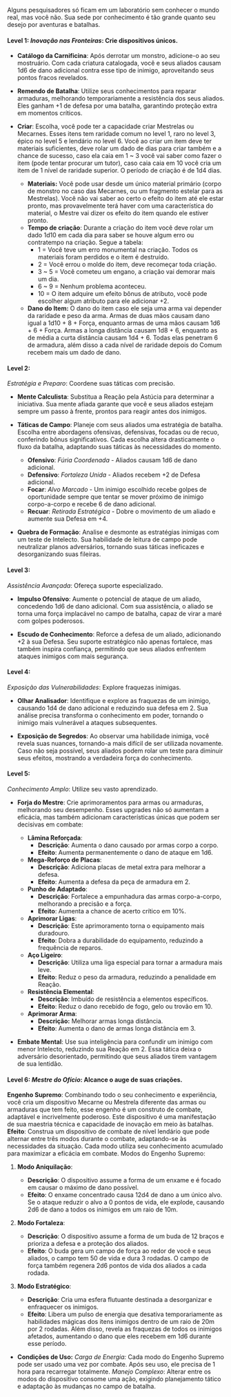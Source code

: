 Alguns pesquisadores só ficam em um laboratório sem conhecer o mundo real, mas você não. Sua sede por conhecimento é tão grande quanto seu desejo por aventuras e batalhas.

#### **Level 1:** _Inovação nas Fronteiras_: Crie dispositivos únicos.

- **Catálogo da Carnificina**: Após derrotar um monstro, adicione-o ao seu mostruário. Com cada criatura catalogada, você e seus aliados causam 1d6 de dano adicional contra esse tipo de inimigo, aproveitando seus pontos fracos revelados.
    
- **Remendo de Batalha**: Utilize seus conhecimentos para reparar armaduras, melhorando temporariamente a resistência dos seus aliados. Eles ganham +1 de defesa por uma batalha, garantindo proteção extra em momentos críticos.
    
- **Criar**: Escolha, você pode ter a capacidade criar Mestrelas ou Mecarnes. Esses itens tem raridade comum no level 1, raro no level 3, épico no level 5 e lendário no level 6. Você ao criar um item deve ter materiais suficientes, deve rolar um dado de dias para criar também e a chance de sucesso, caso ela caia em 1 ~ 3 você vai saber como fazer o item (pode tentar procurar um tutor), caso caia caia em 10 você cria um item de 1 nível de raridade superior. O período de criação é de 1d4 dias.
	- **Materiais:** Você pode usar desde um único material primário (corpo de monstro no caso das Mecarnes, ou um fragmento estelar para as Mestrelas). Você não vai saber ao certo o efeito do item até ele estar pronto, mas provavelmente terá haver com uma característica do material, o Mestre vai dizer os efeito do item quando ele estiver pronto.
	- **Tempo de criação**: Durante a criação do item você deve rolar um dado 1d10 em cada dia para saber se houve algum erro ou contratempo na criação. Segue a tabela:
		- 1 = Você teve um erro monumental na criação. Todos os materiais foram perdidos e o item é destruído.
		- 2 = Você errou o molde do item, deve recomeçar toda criação.
		- 3 ~ 5 = Você cometeu um engano, a criação vai demorar mais um dia.
		- 6 ~ 9 = Nenhum problema aconteceu.
		- 10 = O item adquire um efeito bônus de atributo, você pode escolher algum atributo para ele adicionar +2.
	- **Dano do Item:** O dano do item caso ele seja uma arma vai depender da raridade e peso da arma. Armas de duas mãos causam dano igual a 1d10 + 8 + Força, enquanto armas de uma mãos causam 1d6 + 6 + Força. Armas a longa distância causam 1d8 + 6, enquanto as de média a curta distância causam 1d4 + 6. Todas elas penetram 6 de armadura, além disso a cada nível de raridade depois do Comum recebem mais um dado de dano.
#### **Level 2:**

_Estratégia e Preparo_: Coordene suas táticas com precisão.

- **Mente Calculista**: Substitua a Reação pela Astúcia para determinar a iniciativa. Sua mente afiada garante que você e seus aliados estejam sempre um passo à frente, prontos para reagir antes dos inimigos.
    
- **Táticas de Campo**: Planeje com seus aliados uma estratégia de batalha. Escolha entre abordagens ofensivas, defensivas, focadas ou de recuo, conferindo bônus significativos. Cada escolha altera drasticamente o fluxo da batalha, adaptando suas táticas às necessidades do momento.
	- **Ofensivo**: _Fúria Coordenada_ - Aliados causam 1d6 de dano adicional.
	- **Defensivo**: _Fortaleza Unida_ - Aliados recebem +2 de Defesa adicional.
	- **Focar**: _Alvo Marcado_ - Um inimigo escolhido recebe golpes de oportunidade sempre que tentar se mover próximo de inimigo corpo-a-corpo e recebe 6 de dano adicional.
	- **Recuar**: _Retirada Estratégica_ - Dobre o movimento de um aliado e aumente sua Defesa em +4.
    
- **Quebra de Formação**: Analise e desmonte as estratégias inimigas com um teste de Intelecto. Sua habilidade de leitura de campo pode neutralizar planos adversários, tornando suas táticas ineficazes e desorganizando suas fileiras.
    

#### **Level 3:**

_Assistência Avançada_: Ofereça suporte especializado.

- **Impulso Ofensivo**: Aumente o potencial de ataque de um aliado, concedendo 1d6 de dano adicional. Com sua assistência, o aliado se torna uma força implacável no campo de batalha, capaz de virar a maré com golpes poderosos.
    
- **Escudo de Conhecimento**: Reforce a defesa de um aliado, adicionando +2 à sua Defesa. Seu suporte estratégico não apenas fortalece, mas também inspira confiança, permitindo que seus aliados enfrentem ataques inimigos com mais segurança.
    

#### **Level 4:**

_Exposição das Vulnerabilidades_: Explore fraquezas inimigas.

- **Olhar Analisador**: Identifique e explore as fraquezas de um inimigo, causando 1d4 de dano adicional e reduzindo sua defesa em 2. Sua análise precisa transforma o conhecimento em poder, tornando o inimigo mais vulnerável a ataques subsequentes.
    
- **Exposição de Segredos**: Ao observar uma habilidade inimiga, você revela suas nuances, tornando-a mais difícil de ser utilizada novamente. Caso não seja possível, seus aliados podem rolar um teste para diminuir seus efeitos, mostrando a verdadeira força do conhecimento.
    

#### **Level 5:**

_Conhecimento Amplo_: Utilize seu vasto aprendizado.

- **Forja do Mestre**: Crie aprimoramentos para armas ou armaduras, melhorando seu desempenho. Esses upgrades não só aumentam a eficácia, mas também adicionam características únicas que podem ser decisivas em combate:
	- **Lâmina Reforçada**:
		- **Descrição**: Aumenta o dano causado por armas corpo a corpo.
		- **Efeito**: Aumenta permanentemente o dano de ataque em 1d6.
	- **Mega-Reforço de Placas**:
	    - **Descrição**: Adiciona placas de metal extra para melhorar a defesa.
	    - **Efeito**: Aumenta a defesa da peça de armadura em 2.
	- **Punho de Adaptado**:
	    - **Descrição**: Fortalece a empunhadura das armas corpo-a-corpo, melhorando a precisão e a força.
	    - **Efeito**: Aumenta a chance de acerto crítico em 10%.
	- **Aprimorar Ligas**:
	    - **Descrição**: Este aprimoramento torna o equipamento mais duradouro.
	    - **Efeito**: Dobra a durabilidade do equipamento, reduzindo a frequência de reparos.
	- **Aço Ligeiro**:
	    - **Descrição**: Utiliza uma liga especial para tornar a armadura mais leve.
	    - **Efeito**: Reduz o peso da armadura, reduzindo a penalidade em Reação.
	- **Resistência Elemental**:
	     - **Descrição**: Imbuído de resistência a elementos específicos.
	     - **Efeito**: Reduz o dano recebido de fogo, gelo ou trovão em 10.
	 - **Aprimorar Arma**: 
		 - **Descrição:** Melhorar armas longa distância.
		 - **Efeito**: Aumenta o dano de armas longa distância em 3.
	
- **Embate Mental**: Use sua inteligência para confundir um inimigo com menor Intelecto, reduzindo sua Reação em 2. Essa tática deixa o adversário desorientado, permitindo que seus aliados tirem vantagem de sua lentidão.
    

#### **Level 6:** _Mestre do Ofício_: Alcance o auge de suas criações.

 **Engenho Supremo**: Combinando todo o seu conhecimento e experiência, você cria um dispositivo Mecarne ou Mestrela diferente das armas ou armaduras que tem feito, esse engenho é um construto de combate, adaptável e incrivelmente poderoso. Este dispositivo é uma manifestação de sua maestria técnica e capacidade de inovação em meio às batalhas. **Efeito**: Construa um dispositivo de combate de nível lendário que pode alternar entre três modos durante o combate, adaptando-se às necessidades da situação. Cada modo utiliza seu conhecimento acumulado para maximizar a eficácia em combate. Modos do Engenho Supremo:
1. **Modo Aniquilação**:
    - **Descrição**: O dispositivo assume a forma de um enxame e é focado em causar o máximo de dano possível.
    - **Efeito**: O enxame concentrado causa 12d4 de dano a um único alvo. Se o ataque reduzir o alvo a 0 pontos de vida, ele explode, causando 2d6 de dano a todos os inimigos em um raio de 10m.
	
1. **Modo Fortaleza**:
    - **Descrição**: O dispositivo assume a forma de um buda de 12 braços e prioriza a defesa e a proteção dos aliados.
    - **Efeito**: O buda gera um campo de força ao redor de você e seus aliados, o campo tem 50 de vida e dura 3 rodadas. O campo de força também regenera 2d6 pontos de vida dos aliados a cada rodada.
	
1. **Modo Estratégico**:
    - **Descrição**: Cria uma esfera flutuante destinada a desorganizar e enfraquecer os inimigos.
    - **Efeito**: Libera um pulso de energia que desativa temporariamente as habilidades mágicas dos itens inimigos dentro de um raio de 20m por 2 rodadas. Além disso, revela as fraquezas de todos os inimigos afetados, aumentando o dano que eles recebem em 1d6 durante esse período.
	
- **Condições de Uso:** *Carga de Energia:* Cada modo do Engenho Supremo pode ser usado uma vez por combate. Após seu uso, ele precisa de 1 hora para recarregar totalmente. *Manejo Complexo*: Alterar entre os modos do dispositivo consome uma ação, exigindo planejamento tático e adaptação às mudanças no campo de batalha.